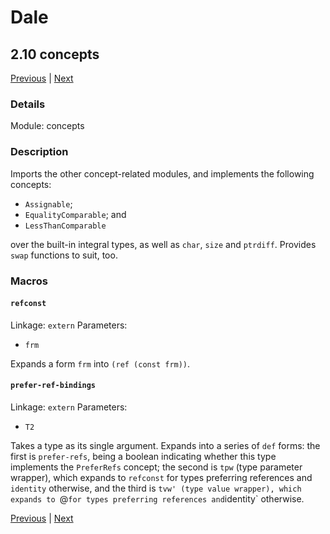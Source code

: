 # Dale

## 2.10 concepts

[Previous](./2-9-concept-defs.md) | [Next](./2-11-utility.md)

### Details

Module: concepts

### Description

Imports the other concept-related modules, and implements the
following concepts:

  * `Assignable`;
  * `EqualityComparable`; and
  * `LessThanComparable`

over the built-in integral types, as well as `char`, `size` and
`ptrdiff`. Provides `swap` functions to suit, too.



### Macros

#### `refconst`

Linkage: `extern`
Parameters:

  * `frm`


Expands a form `frm` into `(ref (const frm))`.


#### `prefer-ref-bindings`

Linkage: `extern`
Parameters:

  * `T2`


Takes a type as its single argument.  Expands into a series of `def`
forms: the first is `prefer-refs`, being a boolean indicating whether
this type implements the `PreferRefs` concept; the second is `tpw`
(type parameter wrapper), which expands to `refconst` for types
preferring references and `identity` otherwise, and the third is `tvw'
(type value wrapper), which expands to `@` for types preferring
references and `identity` otherwise.


[Previous](./2-9-concept-defs.md) | [Next](./2-11-utility.md)

